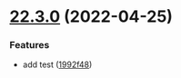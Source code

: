 # [22.3.0](https://github.com/RimacTechnology/eslint-config-rimac/compare/v22.2.3...v22.3.0) (2022-04-25)


### Features

* add test ([1992f48](https://github.com/RimacTechnology/eslint-config-rimac/commit/1992f48ee455019528da25a7c3f8a5adecaeb8d1))
